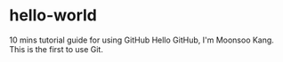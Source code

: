 # hello-world
10 mins tutorial guide for using GitHub
Hello GitHub, I'm Moonsoo Kang. This is the first to use Git.
